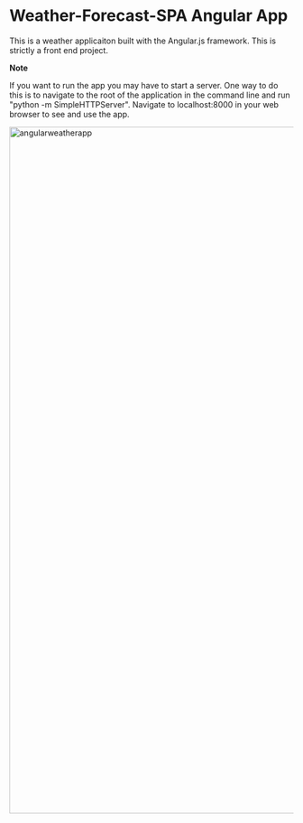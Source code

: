 # Weather-Forecast-SPA Angular App

This is a weather applicaiton built with the Angular.js framework. This is strictly a front end project.

****************Note****************

If you want to run the app you may have to start a server.
One way to do this is to navigate to the root of the application in the command line and  run "python -m  SimpleHTTPServer". Navigate to localhost:8000 in your web browser to see and use the app.

<img width="1216" alt="angularweatherapp" src="https://cloud.githubusercontent.com/assets/10776779/10374078/5e02c0e0-6dae-11e5-9c2c-198985b73a6c.png">
